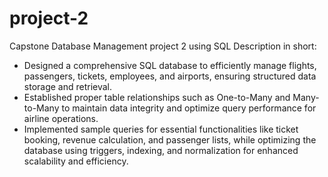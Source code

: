 # project-2
Capstone Database Management project 2 using SQL
Description in short:
- Designed a comprehensive SQL database to efficiently manage flights, passengers, tickets, employees, and airports, ensuring 
structured data storage and retrieval.
- Established proper table relationships such as One-to-Many and Many-to-Many to maintain data integrity and optimize query 
performance for airline operations.
- Implemented sample queries for essential functionalities like ticket booking, revenue calculation, and passenger lists, while 
optimizing the database using triggers, indexing, and normalization for enhanced scalability and efficiency.
